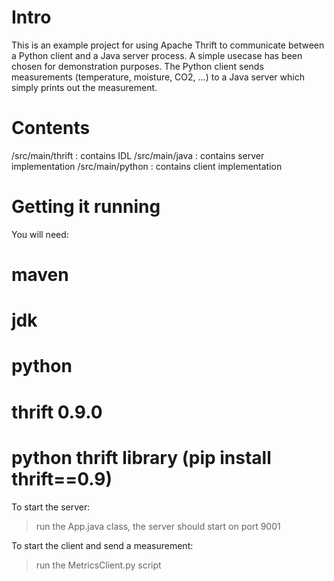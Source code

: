 Intro
=====
This is an example project for using Apache Thrift to communicate between a Python client and a Java server process. A simple usecase has been chosen for demonstration purposes. The Python client sends measurements (temperature, moisture, CO2, ...) to a Java server which simply prints out the measurement.

Contents
========
/src/main/thrift : contains IDL
/src/main/java : contains server implementation
/src/main/python : contains client implementation

Getting it running
==================

You will need:
# maven
# jdk
# python
# thrift 0.9.0
# python thrift library (pip install thrift==0.9)

To start the server:

> run the App.java class, the server should start on port 9001

To start the client and send a measurement:

> run the MetricsClient.py script
